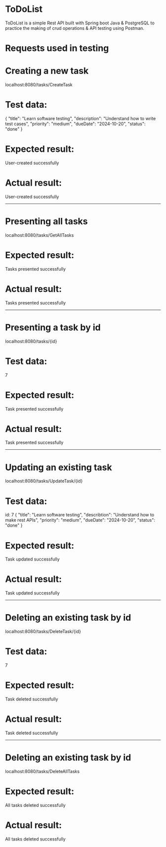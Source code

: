 # ToDoList

ToDoList is a simple Rest API built with Spring boot Java & PostgreSQL to practice the making of crud operations & API testing using Postman.

# Requests used in testing


# Creating a new task 
localhost:8080/tasks/CreateTask 

# Test data:
{
  "title": "Learn software testing",
  "description": "Understand how to write test cases",
  "priority": "medium",
  "dueDate": "2024-10-20",
  "status": "done"
}

# Expected result:
User-created successfully

# Actual result:
User-created successfully

________________________________________________________________________________

# Presenting all tasks 
localhost:8080/tasks/GetAllTasks


# Expected result:
Tasks presented successfully

# Actual result:
Tasks presented successfully

________________________________________________________________________________
# Presenting a task by id 
localhost:8080/tasks/{id}

# Test data:
7

# Expected result:
Task presented successfully

# Actual result:
Task presented successfully

____________________________________________________________________________________
# Updating an existing task 
localhost:8080/tasks/UpdateTask/{id}

# Test data:
id: 7
{
  "title": "Learn software testing",
  "describtion": "Understand how to make rest APIs",
  "priority": "medium",
  "dueDate": "2024-10-20",
  "status": "done"
}

# Expected result:
Task updated successfully

# Actual result:
Task updated successfully

________________________________________________________________________________

# Deleting an existing task by id 
localhost:8080/tasks/DeleteTask/{id}

# Test data:
7

# Expected result:
Task deleted successfully

# Actual result:
Task deleted successfully

__________________________________________________________________________________
# Deleting an existing task by id 
localhost:8080/tasks/DeleteAllTasks

# Expected result:
All tasks deleted successfully

# Actual result:
All tasks deleted successfully

